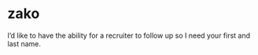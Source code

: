 # zako
I’d like to have the ability for a recruiter to follow up so I need your first and last name.
